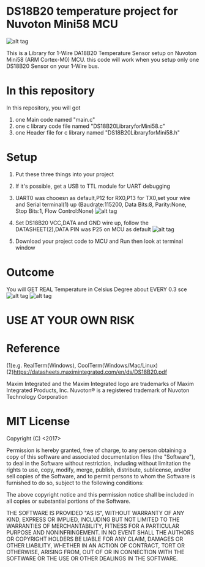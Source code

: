 # DS18B20 temperature project for Nuvoton Mini58 MCU
![alt tag](https://user-images.githubusercontent.com/26266974/29377308-0c334206-82ee-11e7-945a-6c186315cb9c.jpeg)

This is a Library for 1-Wire DA18B20 Temperature Sensor setup on Nuvoton Mini58 (ARM Cortex-M0) MCU.
this code will work when you setup only one DS18B20 Sensor on your 1-Wire bus.


# In this repository
In this repository, you will got
1. one Main code named "main.c"
2. one c library code file named "DS18B20LibraryforMini58.c"
3. one Header file for c library named "DS18B20LibraryforMini58.h"


# Setup

1. Put these three things into your project
2. If it's possible, get a USB to TTL module for UART debugging
3. UART0 was chooesn as default,P12 for RX0,P13 for TX0,set your wire and Serial terminal(1) up
(Baudrate:115200, Data Bits:8, Parity:None, Stop Bits:1, Flow Control:None)
![alt tag](https://user-images.githubusercontent.com/26266974/29377247-d3585a48-82ed-11e7-8647-46d2fee6821b.png)
   
4. Set DS18B20 VCC,DATA and GND wire up, follow the DATASHEET(2),DATA PIN was P25 on MCU as default
![alt tag](https://user-images.githubusercontent.com/26266974/29377061-24bc80b8-82ed-11e7-9fef-38ba9c08a1a3.jpg)

5. Download your project code to MCU and Run then look at terminal window

# Outcome
You will GET REAL Temperature in Celsius Degree about EVERY 0.3 sce
![alt tag](https://user-images.githubusercontent.com/26266974/29377028-107733dc-82ed-11e7-9048-65d22ece3b82.PNG)
![alt tag](https://user-images.githubusercontent.com/26266974/29377031-1158d080-82ed-11e7-8c37-bab78bb77bb0.PNG)

# USE AT YOUR OWN RISK

# Reference
(1)e.g. RealTerm(Windows), CoolTerm(Windows/Mac/Linux)
(2)https://datasheets.maximintegrated.com/en/ds/DS18B20.pdf

Maxim Integrated and the Maxim Integrated logo are trademarks of Maxim Integrated Products, Inc.
Nuvoton® is a registered trademark of Nuvoton Technology Corporation

# MIT License
Copyright (C) <2017> <KEVIN-WANG>

Permission is hereby granted, free of charge, to any person obtaining a copy of this software and associated documentation files (the "Software"), to deal in the Software without restriction, including without limitation the rights to use, copy, modify, merge, publish, distribute, sublicense, and/or sell copies of the Software, and to permit persons to whom the Software is furnished to do so, subject to the following conditions:

The above copyright notice and this permission notice shall be included in all copies or substantial portions of the Software.

THE SOFTWARE IS PROVIDED "AS IS", WITHOUT WARRANTY OF ANY KIND, EXPRESS OR IMPLIED, INCLUDING BUT NOT LIMITED TO THE WARRANTIES OF MERCHANTABILITY, FITNESS FOR A PARTICULAR PURPOSE AND NONINFRINGEMENT. IN NO EVENT SHALL THE AUTHORS OR COPYRIGHT HOLDERS BE LIABLE FOR ANY CLAIM, DAMAGES OR OTHER LIABILITY, WHETHER IN AN ACTION OF CONTRACT, TORT OR OTHERWISE, ARISING FROM, OUT OF OR IN CONNECTION WITH THE SOFTWARE OR THE USE OR OTHER DEALINGS IN THE SOFTWARE.
